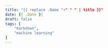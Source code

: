```yaml
---
title: "{{ replace .Name "-" " " | title }}"
date: {{ .Date }}
draft: false
tags: [
    "markdown",
    "machine learning"
]
---
```


